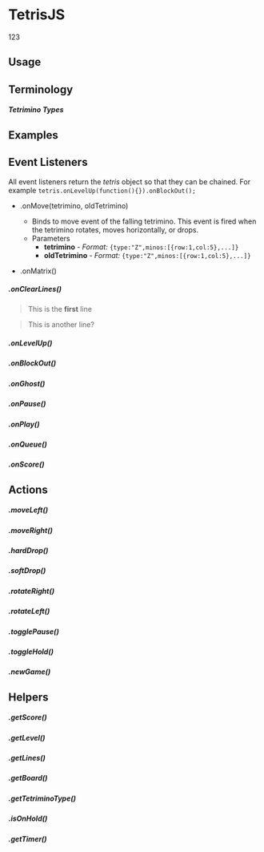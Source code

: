 TetrisJS
========
123




Usage
------




Terminology
------

##### Tetrimino Types


Examples
------








Event Listeners
------

All event listeners return the *tetris* object so that they can be chained.  For example `tetris.onLevelUp(function(){}).onBlockOut();`


* .onMove(tetrimino, oldTetrimino)
	* Binds to move event of the falling tetrimino.  This event is fired when the tetrimino rotates, moves horizontally, or drops.  
	* Parameters
		* **tetrimino** - *Format:* `{type:"Z",minos:[{row:1,col:5},...]}`
		* **oldTetrimino** - *Format:* `{type:"Z",minos:[{row:1,col:5},...]}`

* .onMatrix()


##### .onClearLines()
> This is the **first** line

> This is another line?

##### .onLevelUp()


##### .onBlockOut()



##### .onGhost()



##### .onPause()



##### .onPlay()


##### .onQueue()



##### .onScore()




Actions
------

##### .moveLeft()


##### .moveRight()


##### .hardDrop()


##### .softDrop()


##### .rotateRight()


##### .rotateLeft()


##### .togglePause()


##### .toggleHold()


##### .newGame()





Helpers
------

##### .getScore()

##### .getLevel()

##### .getLines()

##### .getBoard()

##### .getTetriminoType()

##### .isOnHold()

##### .getTimer()


